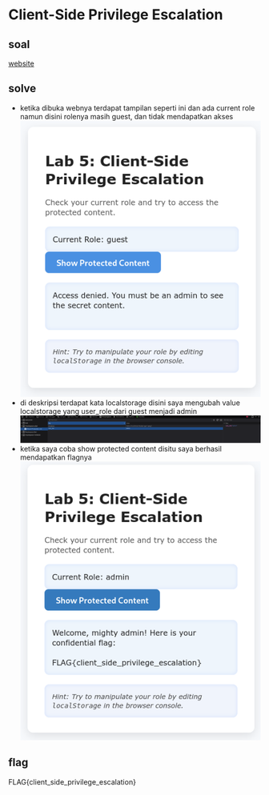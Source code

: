 # Client-Side Privilege Escalation 
## soal
[website](https://ctf.solusiber.com/web_101/lab5/)

## solve
- ketika dibuka webnya terdapat tampilan seperti ini dan ada current role namun disini rolenya masih guest, dan tidak mendapatkan akses
  ![alt text](<images/Client-Side Privilege Escalation/image.png>)
- di deskripsi terdapat kata localstorage disini saya mengubah value localstorage yang user_role dari guest menjadi admin
  ![alt text](<images/Client-Side Privilege Escalation/image-1.png>)
- ketika saya coba show protected content disitu saya berhasil mendapatkan flagnya
  ![alt text](<images/Client-Side Privilege Escalation/image-2.png>)

## flag
FLAG{client_side_privilege_escalation}